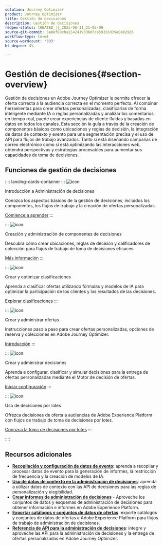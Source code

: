 ```yaml
---
solution: Journey Optimizer
product: Journey Optimizer
title: Gestión de decisiones
description: Gestión de decisiones
redpen-status: CREATED_||_2025-08-11_21-05-09
source-git-commit: 5a8ef88cba254241933607ca59156d35e0e92926
workflow-type: tm+mt
source-wordcount: '333'
ht-degree: 4%

---
```



# Gestión de decisiones{#section-overview}

Gestión de decisiones en Adobe Journey Optimizer le permite ofrecer la oferta correcta a la audiencia correcta en el momento perfecto. Al combinar herramientas para crear ofertas personalizadas, clasificarlas de forma inteligente mediante IA o reglas personalizadas y analizar los comentarios en tiempo real, puede crear experiencias de cliente fluidas y basadas en datos en todos los canales. Esta sección le guía a través de la creación de componentes básicos como ubicaciones y reglas de decisión, la integración de datos de contexto y evento para una segmentación precisa y el uso de API para flujos de trabajo avanzados. Tanto si está diseñando campañas de correo electrónico como si está optimizando las interacciones web, obtendrá perspectivas y estrategias procesables para aumentar sus capacidades de toma de decisiones.

## Funciones de gestión de decisiones

:::: landing-cards-container
:::
![icon](https://cdn.experienceleague.adobe.com/icons/circle-play.svg?lang=es)

Introducción a Administración de decisiones

Conozca los aspectos básicos de la gestión de decisiones, incluidos los componentes, los flujos de trabajo y la creación de ofertas personalizadas.

[Comience a aprender](get-started-decision-landing-page.md)
:::

:::
![icon](https://cdn.experienceleague.adobe.com/icons/puzzle-piece.svg?lang=es)

Creación y administración de componentes de decisiones

Descubra cómo crear ubicaciones, reglas de decisión y calificadores de colección para flujos de trabajo de toma de decisiones eficaces.

[Más información](create-components-landing-page.md)
:::

:::
![icon](https://cdn.experienceleague.adobe.com/icons/bullseye.svg?lang=es)

Crear y optimizar clasificaciones

Aprenda a clasificar ofertas utilizando fórmulas y modelos de IA para optimizar la participación de los clientes y los resultados de las decisiones.

[Explorar clasificaciones](rankings-landing-page.md)
:::

:::
![icon](https://cdn.experienceleague.adobe.com/icons/list-check.svg?lang=es)

Crear y administrar ofertas

Instrucciones paso a paso para crear ofertas personalizadas, opciones de reserva y colecciones en Adobe Journey Optimizer.

[Introducción](managing-offers-in-the-offer-library-landing-page.md)
:::

:::
![icon](https://cdn.experienceleague.adobe.com/icons/gear.svg?lang=es)

Crear y administrar decisiones

Aprenda a configurar, clasificar y simular decisiones para la entrega de ofertas personalizadas mediante el Motor de decisión de ofertas.

[Iniciar configuración](create-manage-activities-landing-page.md)
:::

:::
![icon](https://cdn.experienceleague.adobe.com/icons/screwdriver-wrench.svg?lang=es)

Uso de decisiones por lotes

Ofrezca decisiones de oferta a audiencias de Adobe Experience Platform con flujos de trabajo de toma de decisiones por lotes.

[Conozca la toma de decisiones por lotes](../using/offers/batch-delivery.md)
:::

::::


## Recursos adicionales

- **[Recopilación y configuración de datos de evento](collect-event-data-landing-page.md)**: aprenda a recopilar y procesar datos de evento para la generación de informes, la restricción de frecuencia y la creación de modelos de IA.
- **[Uso de datos de contexto en la administración de decisiones](context-data-landing-page.md)**: aprenda a utilizar datos de contexto con las API de decisiones para las reglas de personalización y elegibilidad.
- **[Crear informes de administración de decisiones](create-reports-landing-page.md)** - Aproveche los conjuntos de datos y esquemas de administración de decisiones para obtener información e informes en Adobe Experience Platform.
- **[Exportar catálogos y conjuntos de datos de ofertas](export-catalog-landing-page.md)**: exporte catálogos y conjuntos de datos de ofertas a Adobe Experience Platform para flujos de trabajo de administración de decisiones.
- **[Referencia de API para la administración de decisiones](api-reference-landing-page.md)**: integre y aproveche las API para la administración de decisiones y la entrega de ofertas personalizadas en Adobe Journey Optimizer.

